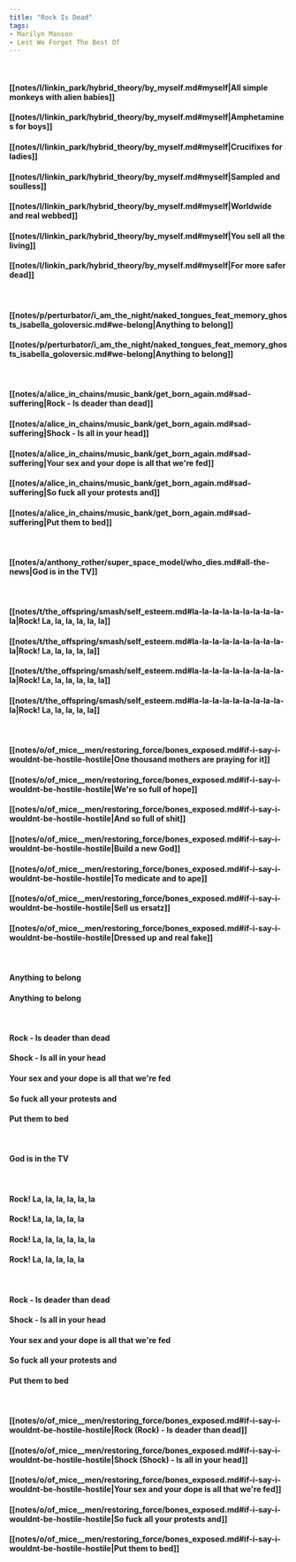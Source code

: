 ```yaml
---
title: "Rock Is Dead"
tags:
- Marilyn Manson
- Lest We Forget The Best Of
---
```

&nbsp;
#### [[notes/l/linkin_park/hybrid_theory/by_myself.md#myself|All simple monkeys with alien babies]]
#### [[notes/l/linkin_park/hybrid_theory/by_myself.md#myself|Amphetamines for boys]]
#### [[notes/l/linkin_park/hybrid_theory/by_myself.md#myself|Crucifixes for ladies]]
#### [[notes/l/linkin_park/hybrid_theory/by_myself.md#myself|Sampled and soulless]]
#### [[notes/l/linkin_park/hybrid_theory/by_myself.md#myself|Worldwide and real webbed]]
#### [[notes/l/linkin_park/hybrid_theory/by_myself.md#myself|You sell all the living]]
#### [[notes/l/linkin_park/hybrid_theory/by_myself.md#myself|For more safer dead]]
&nbsp;
#### [[notes/p/perturbator/i_am_the_night/naked_tongues_feat_memory_ghosts_isabella_goloversic.md#we-belong|Anything to belong]]
#### [[notes/p/perturbator/i_am_the_night/naked_tongues_feat_memory_ghosts_isabella_goloversic.md#we-belong|Anything to belong]]
&nbsp;
#### [[notes/a/alice_in_chains/music_bank/get_born_again.md#sad-suffering|Rock - Is deader than dead]]
#### [[notes/a/alice_in_chains/music_bank/get_born_again.md#sad-suffering|Shock - Is all in your head]]
#### [[notes/a/alice_in_chains/music_bank/get_born_again.md#sad-suffering|Your sex and your dope is all that we're fed]]
#### [[notes/a/alice_in_chains/music_bank/get_born_again.md#sad-suffering|So fuck all your protests and]]
#### [[notes/a/alice_in_chains/music_bank/get_born_again.md#sad-suffering|Put them to bed]]
&nbsp;
#### [[notes/a/anthony_rother/super_space_model/who_dies.md#all-the-news|God is in the TV]]
&nbsp;
#### [[notes/t/the_offspring/smash/self_esteem.md#la-la-la-la-la-la-la-la-la-la|Rock! La, la, la, la, la, la]]
#### [[notes/t/the_offspring/smash/self_esteem.md#la-la-la-la-la-la-la-la-la-la|Rock! La, la, la, la, la]]
#### [[notes/t/the_offspring/smash/self_esteem.md#la-la-la-la-la-la-la-la-la-la|Rock! La, la, la, la, la, la]]
#### [[notes/t/the_offspring/smash/self_esteem.md#la-la-la-la-la-la-la-la-la-la|Rock! La, la, la, la, la]]
&nbsp;
#### [[notes/o/of_mice__men/restoring_force/bones_exposed.md#if-i-say-i-wouldnt-be-hostile-hostile|One thousand mothers are praying for it]]
#### [[notes/o/of_mice__men/restoring_force/bones_exposed.md#if-i-say-i-wouldnt-be-hostile-hostile|We're so full of hope]]
#### [[notes/o/of_mice__men/restoring_force/bones_exposed.md#if-i-say-i-wouldnt-be-hostile-hostile|And so full of shit]]
#### [[notes/o/of_mice__men/restoring_force/bones_exposed.md#if-i-say-i-wouldnt-be-hostile-hostile|Build a new God]]
#### [[notes/o/of_mice__men/restoring_force/bones_exposed.md#if-i-say-i-wouldnt-be-hostile-hostile|To medicate and to ape]]
#### [[notes/o/of_mice__men/restoring_force/bones_exposed.md#if-i-say-i-wouldnt-be-hostile-hostile|Sell us ersatz]]
#### [[notes/o/of_mice__men/restoring_force/bones_exposed.md#if-i-say-i-wouldnt-be-hostile-hostile|Dressed up and real fake]]
&nbsp;
#### Anything to belong
#### Anything to belong
&nbsp;
#### Rock - Is deader than dead
#### Shock - Is all in your head
#### Your sex and your dope is all that we're fed
#### So fuck all your protests and
#### Put them to bed
&nbsp;
#### God is in the TV
&nbsp;
#### Rock! La, la, la, la, la, la
#### Rock! La, la, la, la, la
#### Rock! La, la, la, la, la, la
#### Rock! La, la, la, la, la
&nbsp;
#### Rock - Is deader than dead
#### Shock - Is all in your head
#### Your sex and your dope is all that we're fed
#### So fuck all your protests and
#### Put them to bed
&nbsp;
#### [[notes/o/of_mice__men/restoring_force/bones_exposed.md#if-i-say-i-wouldnt-be-hostile-hostile|Rock (Rock) - Is deader than dead]]
#### [[notes/o/of_mice__men/restoring_force/bones_exposed.md#if-i-say-i-wouldnt-be-hostile-hostile|Shock (Shock) - Is all in your head]]
#### [[notes/o/of_mice__men/restoring_force/bones_exposed.md#if-i-say-i-wouldnt-be-hostile-hostile|Your sex and your dope is all that we're fed]]
#### [[notes/o/of_mice__men/restoring_force/bones_exposed.md#if-i-say-i-wouldnt-be-hostile-hostile|So fuck all your protests and]]
#### [[notes/o/of_mice__men/restoring_force/bones_exposed.md#if-i-say-i-wouldnt-be-hostile-hostile|Put them to bed]]
